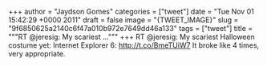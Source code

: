 
+++
author = "Jaydson Gomes"
categories = ["tweet"]
date = "Tue Nov 01 15:42:29 +0000 2011"
draft = false
image = "{TWEET_IMAGE}"
slug = "9f6850625a2140c6f47a010b972e7649dd46a133"
tags = ["tweet"]
title = """RT @jeresig: My scariest ..."""
+++
RT @jeresig: My scariest Halloween costume yet: Internet Explorer 6: http://t.co/BmeTUiW7 It broke like 4 times, very appropriate.

